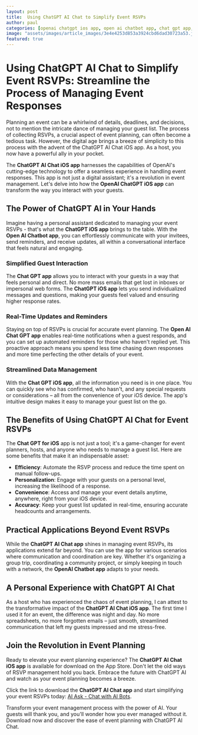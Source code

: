 ```yaml
---
layout: post
title:  Using ChatGPT AI Chat to Simplify Event RSVPs
author: paul
categories: [openai chatgpt ios app, open ai chatbot app, chat gpt app, chatgpt ios app, open ai chat gpt app, chat gpt ios app, chat gpt for ios]
image: "assets/images/article_images/3e4e4253d853a3924cbd6dad30723a53.jpg"
featured: true
---
```


# Using ChatGPT AI Chat to Simplify Event RSVPs: Streamline the Process of Managing Event Responses

Planning an event can be a whirlwind of details, deadlines, and decisions, not to mention the intricate dance of managing your guest list. The process of collecting RSVPs, a crucial aspect of event planning, can often become a tedious task. However, the digital age brings a breeze of simplicity to this process with the advent of the ChatGPT AI Chat iOS app. As a host, you now have a powerful ally in your pocket.

The **ChatGPT AI Chat iOS app** harnesses the capabilities of OpenAI's cutting-edge technology to offer a seamless experience in handling event responses. This app is not just a digital assistant; it's a revolution in event management. Let's delve into how the **OpenAI ChatGPT iOS app** can transform the way you interact with your guests.

## The Power of ChatGPT AI in Your Hands

Imagine having a personal assistant dedicated to managing your event RSVPs - that's what the **ChatGPT iOS app** brings to the table. With the **Open AI Chatbot app**, you can effortlessly communicate with your invitees, send reminders, and receive updates, all within a conversational interface that feels natural and engaging.

### Simplified Guest Interaction

The **Chat GPT app** allows you to interact with your guests in a way that feels personal and direct. No more mass emails that get lost in inboxes or impersonal web forms. The **ChatGPT iOS app** lets you send individualized messages and questions, making your guests feel valued and ensuring higher response rates.

### Real-Time Updates and Reminders

Staying on top of RSVPs is crucial for accurate event planning. The **Open AI Chat GPT app** enables real-time notifications when a guest responds, and you can set up automated reminders for those who haven't replied yet. This proactive approach means you spend less time chasing down responses and more time perfecting the other details of your event.

### Streamlined Data Management

With the **Chat GPT iOS app**, all the information you need is in one place. You can quickly see who has confirmed, who hasn't, and any special requests or considerations – all from the convenience of your iOS device. The app's intuitive design makes it easy to manage your guest list on the go.

## The Benefits of Using ChatGPT AI Chat for Event RSVPs

The **Chat GPT for iOS** app is not just a tool; it's a game-changer for event planners, hosts, and anyone who needs to manage a guest list. Here are some benefits that make it an indispensable asset:

- **Efficiency**: Automate the RSVP process and reduce the time spent on manual follow-ups.
- **Personalization**: Engage with your guests on a personal level, increasing the likelihood of a response.
- **Convenience**: Access and manage your event details anytime, anywhere, right from your iOS device.
- **Accuracy**: Keep your guest list updated in real-time, ensuring accurate headcounts and arrangements.

## Practical Applications Beyond Event RSVPs

While the **ChatGPT AI Chat app** shines in managing event RSVPs, its applications extend far beyond. You can use the app for various scenarios where communication and coordination are key. Whether it's organizing a group trip, coordinating a community project, or simply keeping in touch with a network, the **OpenAI Chatbot app** adapts to your needs.

## A Personal Experience with ChatGPT AI Chat

As a host who has experienced the chaos of event planning, I can attest to the transformative impact of the **ChatGPT AI Chat iOS app**. The first time I used it for an event, the difference was night and day. No more spreadsheets, no more forgotten emails – just smooth, streamlined communication that left my guests impressed and me stress-free.

## Join the Revolution in Event Planning

Ready to elevate your event planning experience? The **ChatGPT AI Chat iOS app** is available for download on the App Store. Don't let the old ways of RSVP management hold you back. Embrace the future with ChatGPT AI and watch as your event planning becomes a breeze.

Click the link to download the **ChatGPT AI Chat app** and start simplifying your event RSVPs today: [AI Ask - Chat with AI Bots](https://apps.apple.com/us/app/ai-ask-chat-with-ai-bots/id6472484891).

Transform your event management process with the power of AI. Your guests will thank you, and you'll wonder how you ever managed without it. Download now and discover the ease of event planning with ChatGPT AI Chat.